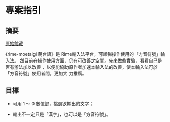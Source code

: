 # 專案指引

## 摘要

[原始館藏](https://github.com/whyjz/rime-moetaigi)

《rime-moetaigi 萌台語》是 Rime輸入法平台，可順暢操作使用的「方音符號」輸入法。
然目前在操作使用方面，仍有可改善之空間。先來做些實驗，看看自己是否有辦法加以改善
，以便能協助原作者加速本輸入法的改善，使本輸入法可於「方音符號」使用者間，更加大
力推廣。

## 目標

 - 可用 1 ～ 0 數值鍵，挑選欲輸出的文字；

 - 輸出不一定只是「漢字」，也可以是「方音符號」。
